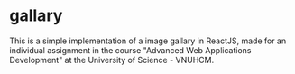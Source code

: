 # gallary

This is a simple implementation of a image gallary in ReactJS, made for an individual assignment in the course "Advanced Web Applications Development" at the University of Science - VNUHCM.